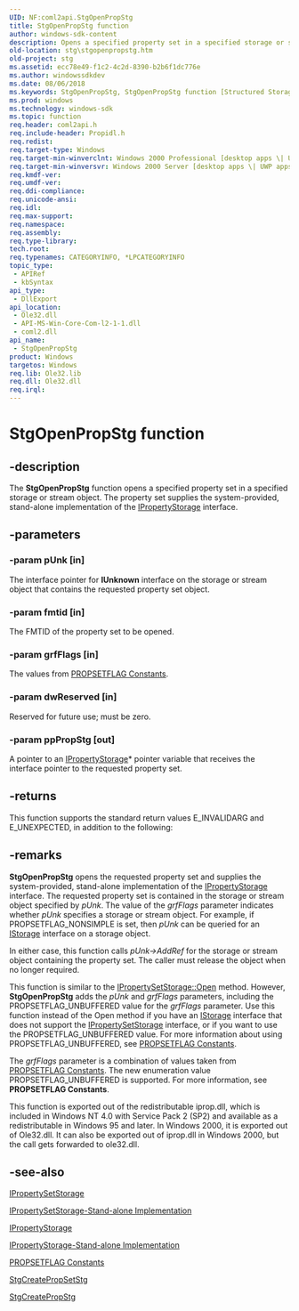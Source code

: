```yaml
---
UID: NF:coml2api.StgOpenPropStg
title: StgOpenPropStg function
author: windows-sdk-content
description: Opens a specified property set in a specified storage or stream object.
old-location: stg\stgopenpropstg.htm
old-project: stg
ms.assetid: ecc78e49-f1c2-4c2d-8390-b2b6f1dc776e
ms.author: windowssdkdev
ms.date: 08/06/2018
ms.keywords: StgOpenPropStg, StgOpenPropStg function [Structured Storage], _stg_stgopenpropstg, coml2api/StgOpenPropStg, stg.stgopenpropstg
ms.prod: windows
ms.technology: windows-sdk
ms.topic: function
req.header: coml2api.h
req.include-header: Propidl.h
req.redist: 
req.target-type: Windows
req.target-min-winverclnt: Windows 2000 Professional [desktop apps \| UWP apps]
req.target-min-winversvr: Windows 2000 Server [desktop apps \| UWP apps]
req.kmdf-ver: 
req.umdf-ver: 
req.ddi-compliance: 
req.unicode-ansi: 
req.idl: 
req.max-support: 
req.namespace: 
req.assembly: 
req.type-library: 
tech.root: 
req.typenames: CATEGORYINFO, *LPCATEGORYINFO
topic_type:
 - APIRef
 - kbSyntax
api_type:
 - DllExport
api_location:
 - Ole32.dll
 - API-MS-Win-Core-Com-l2-1-1.dll
 - coml2.dll
api_name:
 - StgOpenPropStg
product: Windows
targetos: Windows
req.lib: Ole32.lib
req.dll: Ole32.dll
req.irql: 
---
```


# StgOpenPropStg function


## -description


The <b>StgOpenPropStg</b> function opens a specified property set in a specified storage or stream object. The property set supplies the system-provided, stand-alone implementation of the 
<a href="https://msdn.microsoft.com/en-us/library/Aa379968(v=VS.85).aspx">IPropertyStorage</a> interface.


## -parameters




### -param pUnk [in]

The interface pointer for <b>IUnknown</b> interface on the storage or stream object that contains the requested property set object.


### -param fmtid [in]

The FMTID of the property set to be opened.


### -param grfFlags [in]

The values from <a href="https://msdn.microsoft.com/en-us/library/Aa380069(v=VS.85).aspx">PROPSETFLAG Constants</a>.


### -param dwReserved [in]

Reserved for future use; must be zero.


### -param ppPropStg [out]

A pointer to 
an <a href="https://msdn.microsoft.com/en-us/library/Aa379968(v=VS.85).aspx">IPropertyStorage</a>* pointer variable that receives the interface pointer to the requested property set.


## -returns



This function supports the standard return values E_INVALIDARG and E_UNEXPECTED, in addition to the following:




## -remarks



<b>StgOpenPropStg</b> opens the requested property set and supplies the system-provided, stand-alone implementation of the 
<a href="https://msdn.microsoft.com/en-us/library/Aa379968(v=VS.85).aspx">IPropertyStorage</a> interface. The requested property set is contained in the storage or stream object specified by <i>pUnk</i>. The value of the <i>grfFlags</i> parameter indicates whether <i>pUnk</i> specifies a storage or stream object. For example, if PROPSETFLAG_NONSIMPLE is set, then <i>pUnk</i> can be queried for an 
<a href="https://msdn.microsoft.com/en-us/library/Aa380015(v=VS.85).aspx">IStorage</a> interface on a storage object.

In either case, this function calls <i>pUnk-&gt;AddRef</i> for the storage or stream object containing the property set. The caller must release the object when no longer required.

This function is similar to the <a href="https://msdn.microsoft.com/en-us/library/Aa379965(v=VS.85).aspx">IPropertySetStorage::Open</a> method. However, 
<b>StgOpenPropStg</b> adds the <i>pUnk</i> and <i>grfFlags</i> parameters, including the PROPSETFLAG_UNBUFFERED value for the <i>grfFlags</i> parameter. Use this function instead of the 
Open method if you have an 
<a href="https://msdn.microsoft.com/en-us/library/Aa380015(v=VS.85).aspx">IStorage</a> interface that does not support the 
<a href="https://msdn.microsoft.com/en-us/library/Aa379840(v=VS.85).aspx">IPropertySetStorage</a> interface, or if you want to use the PROPSETFLAG_UNBUFFERED value. For more information about using PROPSETFLAG_UNBUFFERED, see <a href="https://msdn.microsoft.com/en-us/library/Aa380069(v=VS.85).aspx">PROPSETFLAG Constants</a>.

The <i>grfFlags</i> parameter is a combination of values taken from <a href="https://msdn.microsoft.com/en-us/library/Aa380069(v=VS.85).aspx">PROPSETFLAG Constants</a>. The new enumeration value PROPSETFLAG_UNBUFFERED is supported. For more information, see 
<b>PROPSETFLAG Constants</b>.

This function is exported out of the redistributable iprop.dll, which is included in Windows NT 4.0 with Service Pack 2 (SP2) and available as a redistributable in Windows 95 and later. In Windows 2000, it is exported out of Ole32.dll. It can also be exported out of iprop.dll in Windows 2000, but the call gets forwarded to ole32.dll.




## -see-also




<a href="https://msdn.microsoft.com/en-us/library/Aa379840(v=VS.85).aspx">IPropertySetStorage</a>



<a href="https://msdn.microsoft.com/en-us/library/Aa379966(v=VS.85).aspx">IPropertySetStorage-Stand-alone Implementation</a>



<a href="https://msdn.microsoft.com/en-us/library/Aa379968(v=VS.85).aspx">IPropertyStorage</a>



<a href="https://msdn.microsoft.com/en-us/library/Aa379983(v=VS.85).aspx">IPropertyStorage-Stand-alone Implementation</a>



<a href="https://msdn.microsoft.com/en-us/library/Aa380069(v=VS.85).aspx">PROPSETFLAG Constants</a>



<a href="https://msdn.microsoft.com/en-us/library/Aa380325(v=VS.85).aspx">StgCreatePropSetStg</a>



<a href="https://msdn.microsoft.com/en-us/library/Aa380327(v=VS.85).aspx">StgCreatePropStg</a>
 

 

